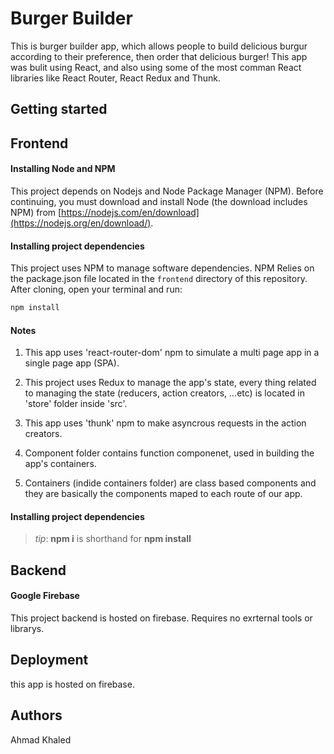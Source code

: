 # Burger Builder

This is burger builder app, which allows people to build delicious burgur according to their preference, then order that delicious burger!
This app was bulit using React, and also using some of the most comman React libraries like React Router, React Redux and Thunk.

## Getting started

## Frontend

#### Installing Node and NPM

This project depends on Nodejs and Node Package Manager (NPM). Before continuing, you must download and install Node (the download includes NPM) from [https://nodejs.com/en/download](https://nodejs.org/en/download/).

#### Installing project dependencies

This project uses NPM to manage software dependencies. NPM Relies on the package.json file located in the `frontend` directory of this repository. After cloning, open your terminal and run:

```bash
npm install
```

#### Notes

1. This app uses 'react-router-dom' npm to simulate a multi page app in a single page app (SPA).

2. This project uses Redux to manage the app's state, every thing related to managing the state (reducers, action creators, ...etc) is located
   in 'store' folder inside 'src'.

3. This app uses 'thunk' npm to make asyncrous requests in the action creators.

4. Component folder contains function componenet, used in building the app's containers.

5. Containers (indide containers folder) are class based components and they are basically the components maped to each route of our app.

#### Installing project dependencies

> _tip_: **npm i** is shorthand for **npm install**

## Backend

#### Google Firebase

This project backend is hosted on firebase. Requires no exrternal tools or librarys.

## Deployment

this app is hosted on firebase.

## Authors

Ahmad Khaled
